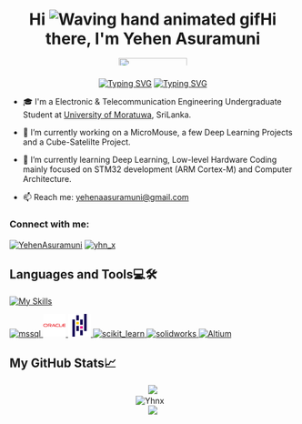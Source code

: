 <h1 align="center">Hi <img src="https://raw.githubusercontent.com/nixin72/nixin72/master/wave.gif" 
         alt="Waving hand animated gif"
         height="45"
         width="45" />Hi there, I'm Yehen Asuramuni <div><img align="center" src="https://komarev.com/ghpvc/?username=PankajaBalasooriya&color=brightgreen&label=Profile+Views" height="20" width="120">
</div></h1> 


<div align="center">
  
[![Typing SVG](https://readme-typing-svg.herokuapp.com?font=Fira+Code&weight=600&duration=1&color=818181&center=true&repeat=false&width=600&height=55&lines=I'm+interested+in%2C)](https://git.io/typing-svg)
[![Typing SVG](https://readme-typing-svg.herokuapp.com?font=Fira+Code&weight=600&size=36&duration=2003&pause=400&color=FFFFFF&background=FFFFFF00&center=true&width=600&height=60&lines=Machine+Learning!%F0%9F%96%A5%EF%B8%8F;Robotics!%F0%9F%A4%96;Embedded+Systems⚙️;Electronics⚡)](https://git.io/typing-svg)

</div>

- 🎓 I'm a Electronic & Telecommunication Engineering Undergraduate Student at [University of Moratuwa](https://uom.lk/), SriLanka.

- 🔭 I’m currently working on a MicroMouse, a few Deep Learning Projects and a Cube-Satelilte Project. 
- 🌱 I’m currently learning Deep Learning, Low-level Hardware Coding mainly focused on STM32 development (ARM Cortex-M) and Computer Architecture.
- 📫 Reach me: [yehenaasuramuni@gmail.com](mailto:yehenaasuramuni@gmail.com)

<h3 align="left">Connect with me:</h3>
<p align="left">
<a href="https://www.linkedin.com/in/yehenasuramuni/" target="blank"><img align="center" src="https://raw.githubusercontent.com/rahuldkjain/github-profile-readme-generator/master/src/images/icons/Social/linked-in-alt.svg" alt="YehenAsuramuni" height="30" width="40" /></a>
<a href="https://www.instagram.com/yhn_x/" target="blank"><img align="center" src="https://raw.githubusercontent.com/rahuldkjain/github-profile-readme-generator/master/src/images/icons/Social/instagram.svg" alt="yhn_x" height="30" width="40" /></a>



</p>



## Languages and Tools💻🛠️


[![My Skills](https://skillicons.dev/icons?i=anaconda,,bootstrap,c,cs,cpp,clion,css,dotnet,figma,git,github,html,ai,latex,matlab,mysql,powershell,pycharm,py,pytorch,raspberrypi,ros,tensorflow,ubuntu,visualstudio,vscode)](https://skillicons.dev)
<p align="left"> <a href="https://www.microsoft.com/en-us/sql-server" target="_blank" rel="noreferrer"> <img src="https://www.svgrepo.com/show/303229/microsoft-sql-server-logo.svg" alt="mssql" width="40" height="40"/> </a>  <a href="https://www.oracle.com/" target="_blank" rel="noreferrer"> <img src="https://raw.githubusercontent.com/devicons/devicon/master/icons/oracle/oracle-original.svg" alt="oracle" width="40" height="40"/> </a> <a href="https://pandas.pydata.org/" target="_blank" rel="noreferrer"> <img src="https://raw.githubusercontent.com/devicons/devicon/2ae2a900d2f041da66e950e4d48052658d850630/icons/pandas/pandas-original.svg" alt="pandas" width="40" height="40"/> </a> <a href="https://scikit-learn.org/" target="_blank" rel="noreferrer"> <img src="https://upload.wikimedia.org/wikipedia/commons/0/05/Scikit_learn_logo_small.svg" alt="scikit_learn" width="40" height="40"/> </a><a href="https://www.solidworks.com/" target="_blank" rel="noreferrer"> <img src="https://cdn.worldvectorlogo.com/logos/solidworks-logo-1.svg" alt="solidworks" width="40" height="40"/> </a><a href="https://www.altium.com/" target="_blank" rel="noreferrer"> <img src="https://upload.wikimedia.org/wikipedia/commons/e/ea/Altium_Designer_Logo.png" alt="Altium" width="40" height="40"/> </a> </p>


## My GitHub Stats📈

<p align="center">
  <img src="https://github-readme-stats.vercel.app/api?username=yhnx&show_icons=true&locale=en&theme=chartreuse-dark&include_all_commits=false&private_count=true"  />
<br>
  <img src="https://github-readme-streak-stats.herokuapp.com/?user=yhnxa&theme=chartreuse-dark&hide_border=true" alt="Yhnx" style="width: 500px; height: 250px; margin-right: 10px;" /> 
<br>
  <img src="https://github-readme-stats.vercel.app/api/top-langs/?username=yhnx&theme=chartreuse-dark&show_icons=true&hide_border=true&layout=compact"  />
</p>



<!--
##  Projects⚙️🧑

### 💠Electronics📱


### 💠Robotics🤖


### 💠Machine Learning🧠🧑‍💻
 


